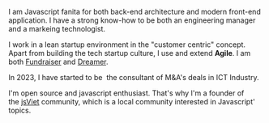 I&nbsp;am Javascript fanita for both back-end architecture and modern front-end application. I have a strong know-how to be both an engineering manager and a markeing technologist. 

I&nbsp;work in a lean startup environment in the "customer centric" concept. Apart from building the tech startup culture, I use and extend **Agile**. I am both [Fundraiser](https://www.sggpnews.org.vn/startup-gcalls-with-1-million-post69280.html) and [Dreamer](https://tuoitrenews.vn/news/business/20160724/vietnamese-entrepreneurs-talk-culture-of-failure-to-local-startup-ecosystem/9844.html).

In 2023, I&nbsp;have started to be&nbsp; the consultant of M&A's deals in ICT Industry.

I'm open source and javascript enthusiast. That's why I'm a&nbsp;founder of the&nbsp;[jsViet](https://www.facebook.com/groups/jsviet.org) community, which is a&nbsp;local community interested in Javascript' topics.
